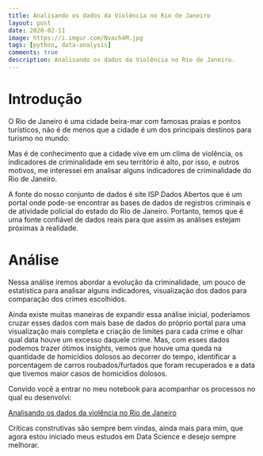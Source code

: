 ```yaml
---
title: Analisando os dados da Violência no Rio de Janeiro
layout: post
date: 2020-02-11
image: https://i.imgur.com/Nvach4M.jpg
tags: [python, data-analysis]
comments: true
description: Analisando os dados da Violência no Rio de Janeiro.
---
```


# Introdução
O Rio de Janeiro é uma cidade beira-mar com famosas praias e pontos turísticos, não é de menos que a cidade é um dos principais destinos para turismo no mundo.

Mas é de conhecimento que a cidade vive em um clima de violência, os indicadores de criminalidade em seu território é alto, por isso, e outros motivos, me interessei em analisar alguns indicadores de criminalidade do Rio de Janeiro.

A fonte do nosso conjunto de dados é site ISP Dados Abertos que é um portal onde pode-se encontrar as bases de dados de registros criminais e de atividade policial do estado do Rio de Janeiro. Portanto, temos que é uma fonte confiável de dados reais para que assim as análises estejam próximas à realidade.

# Análise
Nessa análise iremos abordar a evolução da criminalidade, um pouco de estatística para analisar alguns indicadores, visualização dos dados para comparação dos crimes escolhidos.

Ainda existe muitas maneiras de expandir essa análise inicial, poderíamos cruzar esses dados com mais base de dados do próprio portal para uma visualização mais completa e criação de limites para cada crime e olhar qual data houve um excesso daquele crime. Mas, com esses dados podemos trazer ótimos insights, vemos que houve uma queda na quantidade de homicídios dolosos ao decorrer do tempo, identificar a porcentagem de carros roubados/furtados que foram recuperados e a data que tivemos maior casos de homicídios dolosos.

Convido você a entrar no meu notebook para acompanhar os processos no qual eu desenvolvi:

[Analisando os dados da violência no Rio de Janeiro](http://bit.ly/37aDriM)

Críticas construtivas são sempre bem vindas, ainda mais para mim, que agora estou iniciado meus estudos em Data Science e desejo sempre melhorar.